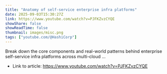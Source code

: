 ```yaml
---
title: "Anatomy of self-service enterprise infra platforms"
date: 2025-09-03T15:30:27Z
link: https://www.youtube.com/watch?v=PJFKZvzCYQE
showShare: false
showReadTime: false
thumbnail: images/misc.png
tags: ["youtube.com/@HashiCorp"]
---
```

Break down the core components and real-world patterns behind enterprise self-service infra platforms across multi-cloud ...

- Link to article: https://www.youtube.com/watch?v=PJFKZvzCYQE